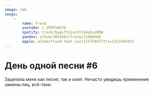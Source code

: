 ```yaml
---
image: nek
songs:
    -
        name: Freud
        youtube: z_VPdFhAEYU
        spotify: track/6ygxTtnjuzStlahqSuiREW
        yandex: album/3814263/track/31468589
        apple: album/freud-feat-jax/1157644773?i=1157645433
---
```

# День одной песни #6

Зацепила меня как песня, так и клип. Нечасто увидишь применение замены лиц, всё-таки.